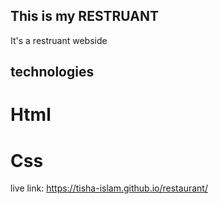 ## This is my RESTRUANT

It's a restruant webside

## technologies

# Html
# Css
live link: https://tisha-islam.github.io/restaurant/